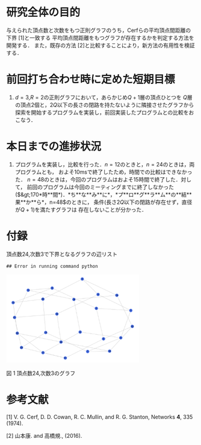 研究全体の目的
==============

与えられた頂点数と次数をもつ正則グラフのうち，Cerfらの平均頂点間距離の下界 \[1\]と一致する 平均頂点間距離をもつグラフが存在するかを判定する方法を開発する． また，既存の方法 \[2\]と比較することにより，新方法の有用性を検証する．

前回打ち合わせ時に定めた短期目標
================================

1.  *d* = 3,*R* = 2の正則グラフにおいて，あらかじめ*Q* + 1層の頂点ひとつを *Q*層の頂点2個と，2*Q*以下の長さの閉路を持たないように隣接させたグラフから 探索を開始するプログラムを実装し，前回実装したプログラムとの比較をおこなう．

本日までの進捗状況
==================

1.  プログラムを実装し，比較を行った．*n* = 12のときと，*n* = 24のときは，両プログラムとも， およそ10msで終了したため，時間での比較はできなかった． *n* = 48のときは，今回のプログラムはおよそ15時間で終了した．対して， 前回のプログラムは今回のミーティングまでに終了しなかった($&gt;170*時**間*)．*ち**な**み**に*，*プ**ロ**グ**ラ**ム**の**結**果**か**ら*，n=48$のときに， 条件(長さ2*Q*以下の閉路が存在せず，直径が*Q* + 1)を満たすグラフは 存在しないことが分かった．

付録
====

頂点数24,次数3で下界となるグラフの辺リスト

    ## Error in running command python

<img src="week03_files/figure-markdown_github/fig:cycle-diam-1.png" alt="図 1 頂点数24,次数3のグラフ" width="70%" />
<p class="caption">
図 1 頂点数24,次数3のグラフ
</p>

参考文献
========

\[1\] V. G. Cerf, D. D. Cowan, R. C. Mullin, and R. G. Stanton, Networks **4**, 335 (1974).

\[2\] 山本康. and 高橋規., (2016).
